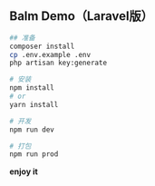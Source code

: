 ## Balm Demo（Laravel版）

```sh
## 准备
composer install
cp .env.example .env
php artisan key:generate

# 安装
npm install
# or
yarn install

# 开发
npm run dev

# 打包
npm run prod
```

__enjoy it__
